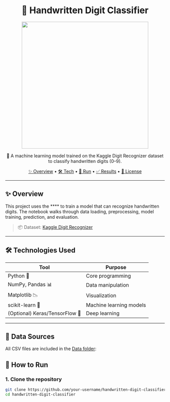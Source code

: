 <h1 align="center">🧠 Handwritten Digit Classifier</h1>

<p align="center">
  <img src="https://www.kaggle.com/competitions/3004/images/header" width="400"/>
</p>

<p align="center">
  🔢 A machine learning model trained on the Kaggle Digit Recognizer dataset to classify handwritten digits (0–9).
</p>

<p align="center">
  <a href="#-overview">✨ Overview</a> •
  <a href="#-technologies-used">🛠️ Tech</a> •
  <a href="#-how-to-run">🚀 Run</a> •
  <a href="#-results">✅ Results</a> •
  <a href="#-license">📄 License</a>


</p>

---

## ✨ Overview

This project uses the **** to train a model that can recognize handwritten digits. The notebook walks through data loading, preprocessing, model training, prediction, and evaluation.

> 📦 Dataset: [Kaggle Digit Recognizer](https://www.kaggle.com/competitions/digit-recognizer/data)

---

## 🛠 Technologies Used

| Tool            | Purpose                        |
|------------------|--------------------------------|
| Python 🐍        | Core programming               |
| NumPy, Pandas 📊 | Data manipulation              |
| Matplotlib 📉    | Visualization                  |
| scikit-learn 🤖  | Machine learning models        |
| (Optional) Keras/TensorFlow 🧠 | Deep learning |

---
## 📂 Data Sources


All CSV files are included in the [Data folder](https://github.com/Ahmed7Saker/handwritten-digit-predictor/tree/main/Data):

## 🚀 How to Run

### 1. Clone the repository
```bash
git clone https://github.com/your-username/handwritten-digit-classifier.git
cd handwritten-digit-classifier
